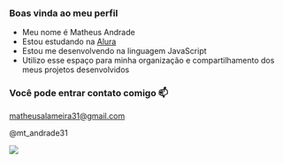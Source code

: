 ### Boas vinda ao meu perfil

- Meu nome é Matheus Andrade
- Estou estudando na [Alura](https://www.alura.com.br)
- Estou me desenvolvendo na linguagem JavaScript
- Utilizo esse espaço para minha organização e compartilhamento dos meus projetos desenvolvidos

### Você pode entrar contato comigo 📫

matheusalameira31@gmail.com

@mt_andrade31


![](https://media1.tenor.com/m/3WAIyM50WIQAAAAC/black-clover-asta.gif)
